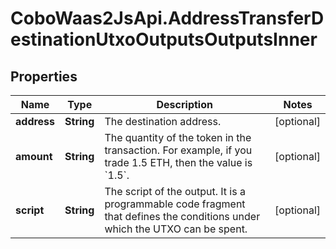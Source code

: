 # CoboWaas2JsApi.AddressTransferDestinationUtxoOutputsOutputsInner

## Properties

Name | Type | Description | Notes
------------ | ------------- | ------------- | -------------
**address** | **String** | The destination address. | [optional] 
**amount** | **String** | The quantity of the token in the transaction. For example, if you trade 1.5 ETH, then the value is &#x60;1.5&#x60;.  | [optional] 
**script** | **String** | The script of the output. It is a programmable code fragment that defines the conditions under which the UTXO can be spent. | [optional] 


